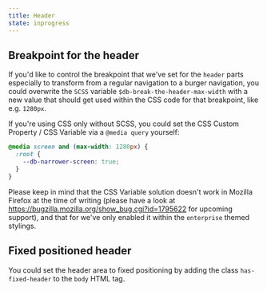 ```yaml
---
title: Header
state: inprogress
---
```


## Breakpoint for the header

If you'd like to control the breakpoint that we've set for the `header` parts especially to transform from a regular navigation to a burger navigation, you could overwrite the `SCSS` variable `$db-break-the-header-max-width` with a new value that should get used within the CSS code for that breakpoint, like e.g. `1280px`.

If you're using CSS only without SCSS, you could set the CSS Custom Property / CSS Variable via a `@media query` yourself:

```css
@media screen and (max-width: 1280px) {
  :root {
    --db-narrower-screen: true;
  }
}
```

Please keep in mind that the CSS Variable solution doesn't work in Mozilla Firefox at the time of writing (please have a look at <https://bugzilla.mozilla.org/show_bug.cgi?id=1795622> for upcoming support), and that for we've only enabled it within the `enterprise` themed stylings.

## Fixed positioned header

You could set the header area to fixed positioning by adding the class `has-fixed-header` to the `body` HTML tag.

[inspirational sources for this page]: # "https://twitter.com/click2carney/status/1170728170342907904?s=11"
